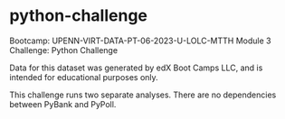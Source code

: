 # python-challenge
Bootcamp: UPENN-VIRT-DATA-PT-06-2023-U-LOLC-MTTH Module 3 Challenge: Python Challenge

Data for this dataset was generated by edX Boot Camps LLC, and is intended for educational purposes only.

This challenge runs two separate analyses.
There are no dependencies between PyBank and PyPoll.
